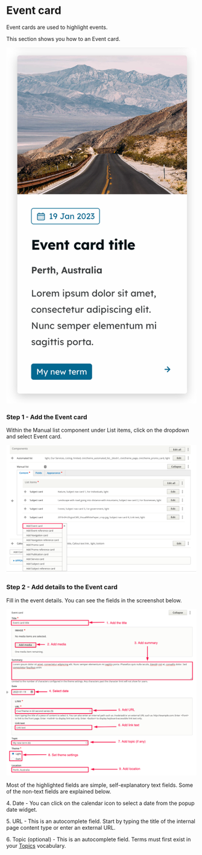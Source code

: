 # Event card

Event cards are used to highlight events. &#x20;

This section shows you how to an Event card.

![](../../.gitbook/assets/2650308729.png)

### Step 1 - Add the Event card <a href="#eventcardcomponent-step1-addtheeventcard" id="eventcardcomponent-step1-addtheeventcard"></a>

Within the Manual list component under List items, click on the dropdown and select Event card.

![](../../.gitbook/assets/2650210496.png)

### Step 2 - Add details to the Event card <a href="#eventcardcomponent-step1-addtheeventcard" id="eventcardcomponent-step1-addtheeventcard"></a>

Fill in the event details. You can see the fields in the screenshot below.&#x20;

![](../../.gitbook/assets/2650243193.png)

Most of the highlighted fields are simple, self-explanatory text fields. Some of the non-text fields are explained below.

4\. Date - You can click on the calendar icon to select a date from the popup date widget.

5\. URL - This is an autocomplete field. Start by typing the title of the internal page content type or enter an external URL.

6\. Topic (optional) - This is an autocomplete field. Terms must first exist in your [Topics](../vocabularies/topics.md) vocabulary.
